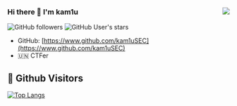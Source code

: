 ### Hi there 👋 I'm kam1u<img align="right" src="https://github-readme-stats.vercel.app/api?username=kam1usec&show_icons=true&theme=radical">

![GitHub followers](https://img.shields.io/github/followers/kam1usec?style=social)   ![GitHub User's stars](https://img.shields.io/github/stars/kam1usec?style=social)

- GitHub: [https://www.github.com/kam1uSEC](https://www.github.com/kam1uSEC)
- 🇺🇳 CTFer 





## &#x1f92b; Github Visitors


[![Top Langs](https://profile-counter.glitch.me/kam1usec/count.svg)](https://github.com/kam1usec)
